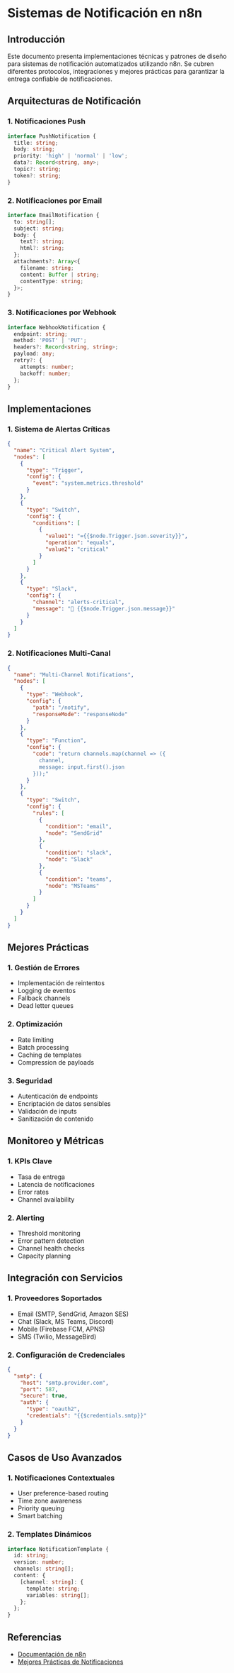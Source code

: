 # Sistemas de Notificación en n8n

## Introducción

Este documento presenta implementaciones técnicas y patrones de diseño para sistemas de notificación automatizados utilizando n8n. Se cubren diferentes protocolos, integraciones y mejores prácticas para garantizar la entrega confiable de notificaciones.

## Arquitecturas de Notificación

### 1. Notificaciones Push
```typescript
interface PushNotification {
  title: string;
  body: string;
  priority: 'high' | 'normal' | 'low';
  data?: Record<string, any>;
  topic?: string;
  token?: string;
}
```

### 2. Notificaciones por Email
```typescript
interface EmailNotification {
  to: string[];
  subject: string;
  body: {
    text?: string;
    html?: string;
  };
  attachments?: Array<{
    filename: string;
    content: Buffer | string;
    contentType: string;
  }>;
}
```

### 3. Notificaciones por Webhook
```typescript
interface WebhookNotification {
  endpoint: string;
  method: 'POST' | 'PUT';
  headers?: Record<string, string>;
  payload: any;
  retry?: {
    attempts: number;
    backoff: number;
  };
}
```

## Implementaciones

### 1. Sistema de Alertas Críticas
```json
{
  "name": "Critical Alert System",
  "nodes": [
    {
      "type": "Trigger",
      "config": {
        "event": "system.metrics.threshold"
      }
    },
    {
      "type": "Switch",
      "config": {
        "conditions": [
          {
            "value1": "={{$node.Trigger.json.severity}}",
            "operation": "equals",
            "value2": "critical"
          }
        ]
      }
    },
    {
      "type": "Slack",
      "config": {
        "channel": "alerts-critical",
        "message": "🚨 {{$node.Trigger.json.message}}"
      }
    }
  ]
}
```

### 2. Notificaciones Multi-Canal
```json
{
  "name": "Multi-Channel Notifications",
  "nodes": [
    {
      "type": "Webhook",
      "config": {
        "path": "/notify",
        "responseMode": "responseNode"
      }
    },
    {
      "type": "Function",
      "config": {
        "code": "return channels.map(channel => ({ 
          channel,
          message: input.first().json 
        }));"
      }
    },
    {
      "type": "Switch",
      "config": {
        "rules": [
          {
            "condition": "email",
            "node": "SendGrid"
          },
          {
            "condition": "slack",
            "node": "Slack"
          },
          {
            "condition": "teams",
            "node": "MSTeams"
          }
        ]
      }
    }
  ]
}
```

## Mejores Prácticas

### 1. Gestión de Errores
- Implementación de reintentos
- Logging de eventos
- Fallback channels
- Dead letter queues

### 2. Optimización
- Rate limiting
- Batch processing
- Caching de templates
- Compression de payloads

### 3. Seguridad
- Autenticación de endpoints
- Encriptación de datos sensibles
- Validación de inputs
- Sanitización de contenido

## Monitoreo y Métricas

### 1. KPIs Clave
- Tasa de entrega
- Latencia de notificaciones
- Error rates
- Channel availability

### 2. Alerting
- Threshold monitoring
- Error pattern detection
- Channel health checks
- Capacity planning

## Integración con Servicios

### 1. Proveedores Soportados
- Email (SMTP, SendGrid, Amazon SES)
- Chat (Slack, MS Teams, Discord)
- Mobile (Firebase FCM, APNS)
- SMS (Twilio, MessageBird)

### 2. Configuración de Credenciales
```json
{
  "smtp": {
    "host": "smtp.provider.com",
    "port": 587,
    "secure": true,
    "auth": {
      "type": "oauth2",
      "credentials": "{{$credentials.smtp}}"
    }
  }
}
```

## Casos de Uso Avanzados

### 1. Notificaciones Contextuales
- User preference-based routing
- Time zone awareness
- Priority queuing
- Smart batching

### 2. Templates Dinámicos
```typescript
interface NotificationTemplate {
  id: string;
  version: number;
  channels: string[];
  content: {
    [channel: string]: {
      template: string;
      variables: string[];
    };
  };
}
```

## Referencias
- [Documentación de n8n](https://docs.n8n.io)
- [Mejores Prácticas de Notificaciones](https://docs.n8n.io/integrations/builtin/core-nodes/n8n-nodes-base.webhook/)
